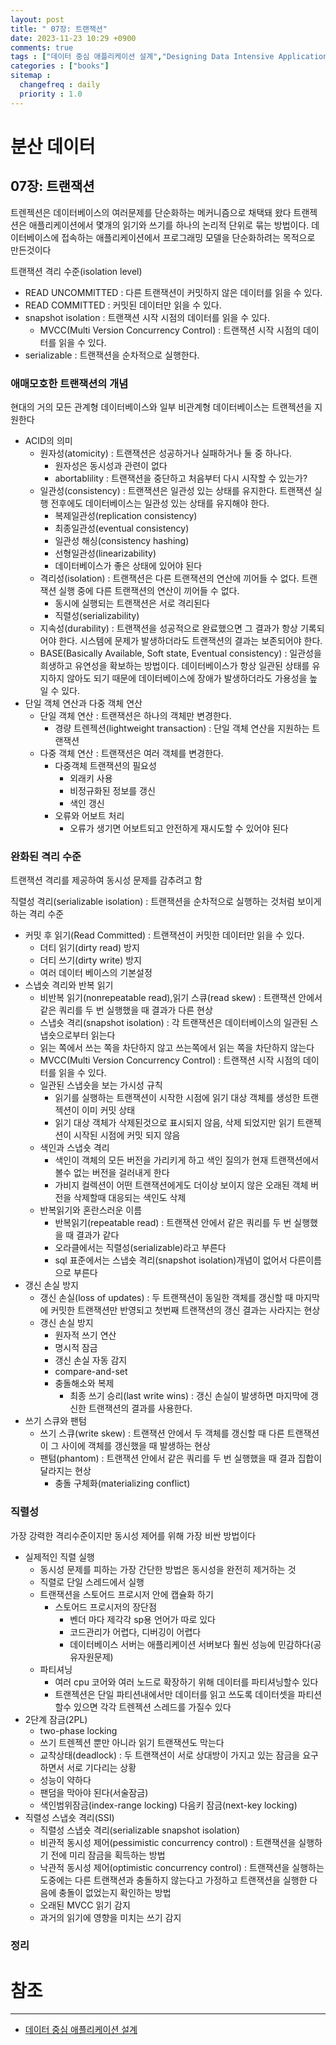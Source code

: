 ```yaml
---
layout: post
title: " 07장: 트랜잭션"
date: 2023-11-23 10:29 +0900
comments: true
tags : ["데이터 중심 애플리케이션 설계","Designing Data Intensive Applications"]
categories : ["books"]
sitemap :
  changefreq : daily
  priority : 1.0
---
```


# 분산 데이터
##  07장: 트랜잭션

트렌젝션은 데이터베이스의 여러문제를 단순화하는 메커니즘으로 채택돼 왔다
트랜젝션은 애플리케이션에서 몇개의 읽기와 쓰기를 하나의 논리적 단위로 묶는 방법이다.
데이터베이스에 접속하는 애플리케이션에서 프로그래밍 모델을 단순화하려는 목적으로 만든것이다


트랜잭션 격리 수준(isolation level)

* READ UNCOMMITTED : 다른 트랜잭션이 커밋하지 않은 데이터를 읽을 수 있다.
* READ COMMITTED : 커밋된 데이터만 읽을 수 있다.
* snapshot isolation : 트랜잭션 시작 시점의 데이터를 읽을 수 있다.
  * MVCC(Multi Version Concurrency Control) : 트랜잭션 시작 시점의 데이터를 읽을 수 있다.
* serializable : 트랜잭션을 순차적으로 실행한다.

### 애매모호한 트랜잭션의 개념

현대의 거의 모든 관계형 데이터베이스와 일부 비관계형 데이터베이스는 트랜젝션을 지원한다

* ACID의 의미
  * 원자성(atomicity) : 트랜잭션은 성공하거나 실패하거나 둘 중 하나다.
    * 원자성은 동시성과 관련이 없다
    * abortablility : 트랜잭션을 중단하고 처음부터 다시 시작할 수 있는가?
  * 일관성(consistency) : 트랜잭션은 일관성 있는 상태를 유지한다. 트랜잭션 실행 전후에도 데이터베이스는 일관성 있는 상태를 유지해야 한다.
    * 복제일관성(replication consistency)
    * 최종일관성(eventual consistency)
    * 일관성 해싱(consistency hashing)
    * 선형일관성(linearizability)
    * 데이터베이스가 좋은 상태에 있어야 된다
  * 격리성(isolation) : 트랜잭션은 다른 트랜잭션의 연산에 끼어들 수 없다. 트랜잭션 실행 중에 다른 트랜잭션의 연산이 끼어들 수 없다.
    * 동시에 실행되는 트랜잭션은 서로 격리된다
    * 직렬성(serializability)
  * 지속성(durability) : 트랜잭션을 성공적으로 완료했으면 그 결과가 항상 기록되어야 한다. 시스템에 문제가 발생하더라도 트랜잭션의 결과는 보존되어야 한다.
  * BASE(Basically Available, Soft state, Eventual consistency) : 일관성을 희생하고 유연성을 확보하는 방법이다. 데이터베이스가 항상 일관된 상태를 유지하지 않아도 되기 때문에 데이터베이스에 장애가 발생하더라도 가용성을 높일 수 있다.
* 단일 객체 연산과 다중 객체 연산
  * 단일 객체 연산 : 트랜잭션은 하나의 객체만 변경한다.
    * 경량 트렌젝션(lightweight transaction) : 단일 객체 연산을 지원하는 트랜잭션
  * 다중 객체 연산 : 트랜잭션은 여러 객체를 변경한다.
    * 다중객체 트랜잭션의 필요성
      * 외래키 사용
      * 비정규화된 정보를 갱신
      * 색인 갱신
    * 오류와 어보트 처리
      * 오류가 생기면 어보트되고 안전하게 재시도할 수 있어야 된다

### 완화된 격리 수준
트랜잭션 격리를 제공하여 동시성 문제를 감추려고 함

직렬성 격리(serializable isolation) : 트랜잭션을 순차적으로 실행하는 것처럼 보이게 하는 격리 수준

* 커밋 후 읽기(Read Committed) : 트랜잭션이 커밋한 데이터만 읽을 수 있다.
  * 더티 읽기(dirty read) 방지
  * 더티 쓰기(dirty write) 방지
  * 여러 데이터 베이스의 기본설정
* 스냅숏 격리와 반복 읽기 
  * 비반복 읽기(nonrepeatable read),읽기 스큐(read skew) : 트랜잭션 안에서 같은 쿼리를 두 번 실행했을 때 결과가 다른 현상
  * 스냅숏 격리(snapshot isolation) : 각 트랜잭션은 데이터베이스의 일관된 스냅숏으로부터 읽는다
  * 읽는 쪽에서 쓰는 쪽을 차단하지 않고 쓰는쪽에서 읽는 쪽을 차단하지 않는다
  * MVCC(Multi Version Concurrency Control) : 트랜잭션 시작 시점의 데이터를 읽을 수 있다.
  * 일관된 스냅숏을 보는 가시성 규칙
    * 읽기를 실행하는 트랜잭션이 시작한 시점에 읽기 대상 객체를 생성한 트랜젝션이 이미 커밋 상태
    * 읽기 대상 객체가 삭제된것으로 표시되지 않음, 삭제 되었지만 읽기 트랜젝션이 시작된 시점에 커밋 되지 않음
  * 색인과 스냅숏 격리
    * 색인이 객체의 모든 버전을 가리키게 하고 색인 질의가 현재 트랜잭션에서 볼수 없는 버전을 걸러내게 한다
    * 가비지 컬렉션이 어떤 트랜잭션에게도 더이상 보이지 않은 오래된 객체 버전을 삭제할때 대응되는 색인도 삭제
  * 반복읽기와 혼란스러운 이름
    * 반복읽기(repeatable read) : 트랜잭션 안에서 같은 쿼리를 두 번 실행했을 때 결과가 같다
    * 오라클에서는 직렬성(serializable)라고 부른다
    * sql 표준에서는 스냅숏 격리(snapshot isolation)개념이 없어서 다른이름으로 부른다
* 갱신 손실 방지
  * 갱신 손실(loss of updates) : 두 트랜잭션이 동일한 객체를 갱신할 때 마지막에 커밋한 트랜잭션만 반영되고 첫번째 트랜잭션의 갱신 결과는 사라지는 현상
  * 갱신 손실 방지
    * 원자적 쓰기 연산
    * 명시적 잠금
    * 갱신 손실 자동 감지
    * compare-and-set
    * 충돌해소와 복제
      * 최종 쓰기 승리(last write wins) : 갱신 손실이 발생하면 마지막에 갱신한 트랜잭션의 결과를 사용한다.
* 쓰기 스큐와 팬텀
  * 쓰기 스큐(write skew) : 트랜잭션 안에서 두 객체를 갱신할 때 다른 트랜잭션이 그 사이에 객체를 갱신했을 때 발생하는 현상
  * 팬텀(phantom) : 트랜잭션 안에서 같은 쿼리를 두 번 실행했을 때 결과 집합이 달라지는 현상
    * 충돌 구체화(materializing conflict)

### 직렬성

가장 강력한 격리수준이지만 동시성 제어를 위해 가장 비싼 방법이다

* 실제적인 직렬 실행
  * 동시성 문제를 피하는 가장 간단한 방법은 동시성을 완전히 제거하는 것
  * 직렬로 단일 스레드에서 실행
  * 트랜잭션을 스토어드 프로시저 안에 캡슐화 하기
    * 스토어드 프로시저의 장단점
      * 벤더 마다 제각각 sp용 언어가 따로 있다
      * 코드관리가 어렵다, 디버깅이 어렵다
      * 데이터베이스 서버는 애플리케이션 서버보다 훨씬 성능에 민감하다(공유자원문제)
  * 파티셔닝
    * 여러 cpu 코어와 여러 노드로 확장하기 위해 데이터를 파티셔닝할수 있다
    * 트랜젝션은 단일 파티션내에서만 데이터를 읽고 쓰도록 데이터셋을 파티션 할수 있으면 각각 트렌젝션 스레드를 가질수 있다
* 2단계 잠금(2PL)
  * two-phase locking
  * 쓰기 트렌젝션 뿐만 아니라 읽기 트랜잭션도 막는다
  * 교착상태(deadlock) : 두 트랜잭션이 서로 상대방이 가지고 있는 잠금을 요구하면서 서로 기다리는 상황
  * 성능이 약하다
  * 팬덤을 막아야 된다(서술잠금)
  * 색인범위잠금(index-range locking) 다음키 잠금(next-key locking)
* 직렬성 스냅숏 격리(SSI)
  * 직렬성 스냅숏 격리(serializable snapshot isolation)
  * 비관적 동시성 제어(pessimistic concurrency control) : 트랜잭션을 실행하기 전에 미리 잠금을 획득하는 방법
  * 낙관적 동시성 제어(optimistic concurrency control) : 트랜잭션을 실행하는 도중에는 다른 트랜잭션과 충돌하지 않는다고 가정하고 트랜잭션을 실행한 다음에 충돌이 없었는지 확인하는 방법
  * 오래된 MVCC 읽기 감지
  * 과거의 읽기에 영향을 미치는 쓰기 감지

### 정리


# 참조
-----

* [데이터 중심 애플리케이션 설계](https://wikibook.co.kr/data-intensive-applications-ebook/)

